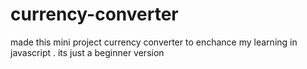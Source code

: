 # currency-converter
 made this mini project currency converter to enchance my learning in javascript . its just a beginner version  

